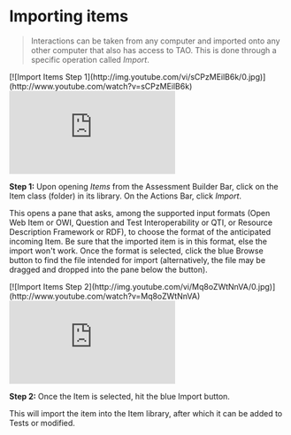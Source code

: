 # Importing items

>Interactions can be taken from any computer and imported onto any other computer that also has access to TAO. This is done through a specific operation called *Import*.

<div class="hidden-video">
[![Import Items Step 1](http://img.youtube.com/vi/sCPzMEilB6k/0.jpg)](http://www.youtube.com/watch?v=sCPzMEilB6k)
</div>

<div class='embed-container'><iframe src="https://www.youtube.com/embed/sCPzMEilB6k?rel=0" frameborder="0" allowfullscreen="true"></iframe></div>

**Step 1:** Upon opening *Items* from the Assessment Builder Bar, click on the Item class (folder) in its library. On the Actions Bar, click *Import*.

This opens a pane that asks, among the supported input formats (Open Web Item or OWI, Question and Test Interoperability or QTI, or Resource Description Framework or RDF), to choose the format of the anticipated incoming Item. Be sure that the imported item is in this format, else the import won't work. Once the format is selected, click the blue Browse button to find the file intended for import (alternatively, the file may be dragged and dropped into the pane below the button). 

<div class="hidden-video">
[![Import Items Step 2](http://img.youtube.com/vi/Mq8oZWtNnVA/0.jpg)](http://www.youtube.com/watch?v=Mq8oZWtNnVA)
</div>

<div class='embed-container'><iframe src="https://www.youtube.com/embed/Mq8oZWtNnVA?rel=0" frameborder="0" allowfullscreen="true"></iframe></div>

**Step 2:** Once the Item is selected, hit the blue Import button.

This will import the item into the Item library, after which it can be added to Tests or modified.
